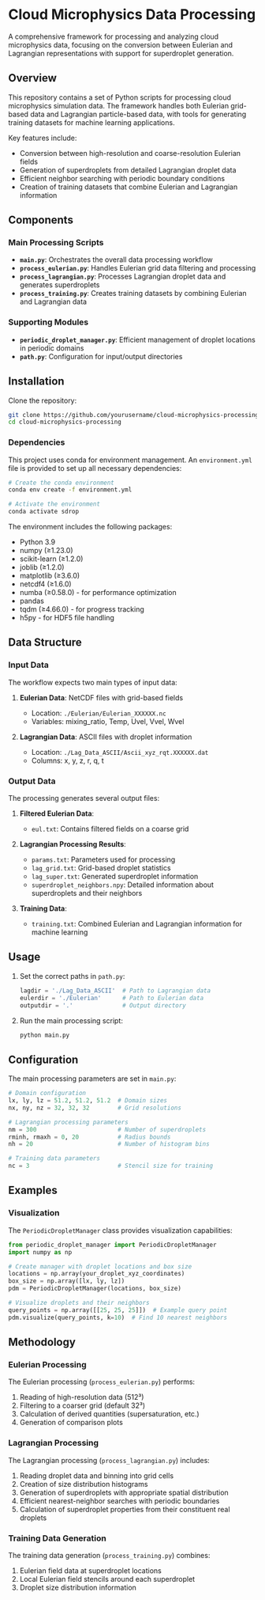 # Cloud Microphysics Data Processing

A comprehensive framework for processing and analyzing cloud microphysics data, focusing on the conversion between Eulerian and Lagrangian representations with support for superdroplet generation.

## Overview

This repository contains a set of Python scripts for processing cloud microphysics simulation data. The framework handles both Eulerian grid-based data and Lagrangian particle-based data, with tools for generating training datasets for machine learning applications.

Key features include:
- Conversion between high-resolution and coarse-resolution Eulerian fields
- Generation of superdroplets from detailed Lagrangian droplet data
- Efficient neighbor searching with periodic boundary conditions
- Creation of training datasets that combine Eulerian and Lagrangian information

## Components

### Main Processing Scripts

- **`main.py`**: Orchestrates the overall data processing workflow
- **`process_eulerian.py`**: Handles Eulerian grid data filtering and processing
- **`process_lagrangian.py`**: Processes Lagrangian droplet data and generates superdroplets
- **`process_training.py`**: Creates training datasets by combining Eulerian and Lagrangian data

### Supporting Modules

- **`periodic_droplet_manager.py`**: Efficient management of droplet locations in periodic domains
- **`path.py`**: Configuration for input/output directories

## Installation

Clone the repository:

```bash
git clone https://github.com/yourusername/cloud-microphysics-processing.git
cd cloud-microphysics-processing
```

### Dependencies

This project uses conda for environment management. An `environment.yml` file is provided to set up all necessary dependencies:

```bash
# Create the conda environment
conda env create -f environment.yml

# Activate the environment
conda activate sdrop
```

The environment includes the following packages:
- Python 3.9
- numpy (≥1.23.0)
- scikit-learn (≥1.2.0)
- joblib (≥1.2.0)
- matplotlib (≥3.6.0)
- netcdf4 (≥1.6.0)
- numba (≥0.58.0) - for performance optimization
- pandas
- tqdm (≥4.66.0) - for progress tracking
- h5py - for HDF5 file handling

## Data Structure

### Input Data

The workflow expects two main types of input data:

1. **Eulerian Data**: NetCDF files with grid-based fields
   - Location: `./Eulerian/Eulerian_XXXXXX.nc`
   - Variables: mixing_ratio, Temp, Uvel, Vvel, Wvel
   
2. **Lagrangian Data**: ASCII files with droplet information
   - Location: `./Lag_Data_ASCII/Ascii_xyz_rqt.XXXXXX.dat`
   - Columns: x, y, z, r, q, t

### Output Data

The processing generates several output files:

1. **Filtered Eulerian Data**: 
   - `eul.txt`: Contains filtered fields on a coarse grid

2. **Lagrangian Processing Results**:
   - `params.txt`: Parameters used for processing
   - `lag_grid.txt`: Grid-based droplet statistics
   - `lag_super.txt`: Generated superdroplet information
   - `superdroplet_neighbors.npy`: Detailed information about superdroplets and their neighbors

3. **Training Data**:
   - `training.txt`: Combined Eulerian and Lagrangian information for machine learning

## Usage

1. Set the correct paths in `path.py`:
   ```python
   lagdir = './Lag_Data_ASCII'  # Path to Lagrangian data
   eulerdir = './Eulerian'      # Path to Eulerian data
   outputdir = '.'              # Output directory
   ```

2. Run the main processing script:
   ```bash
   python main.py
   ```

## Configuration

The main processing parameters are set in `main.py`:

```python
# Domain configuration
lx, ly, lz = 51.2, 51.2, 51.2  # Domain sizes
nx, ny, nz = 32, 32, 32        # Grid resolutions

# Lagrangian processing parameters
nm = 300                       # Number of superdroplets
rminh, rmaxh = 0, 20           # Radius bounds
nh = 20                        # Number of histogram bins

# Training data parameters
nc = 3                         # Stencil size for training
```

## Examples

### Visualization

The `PeriodicDropletManager` class provides visualization capabilities:

```python
from periodic_droplet_manager import PeriodicDropletManager
import numpy as np

# Create manager with droplet locations and box size
locations = np.array(your_droplet_xyz_coordinates)
box_size = np.array([lx, ly, lz])
pdm = PeriodicDropletManager(locations, box_size)

# Visualize droplets and their neighbors
query_points = np.array([[25, 25, 25]])  # Example query point
pdm.visualize(query_points, k=10)  # Find 10 nearest neighbors
```

## Methodology

### Eulerian Processing

The Eulerian processing (`process_eulerian.py`) performs:
1. Reading of high-resolution data (512³)
2. Filtering to a coarser grid (default 32³)
3. Calculation of derived quantities (supersaturation, etc.)
4. Generation of comparison plots

### Lagrangian Processing

The Lagrangian processing (`process_lagrangian.py`) includes:
1. Reading droplet data and binning into grid cells
2. Creation of size distribution histograms
3. Generation of superdroplets with appropriate spatial distribution
4. Efficient nearest-neighbor searches with periodic boundaries
5. Calculation of superdroplet properties from their constituent real droplets

### Training Data Generation

The training data generation (`process_training.py`) combines:
1. Eulerian field data at superdroplet locations
2. Local Eulerian field stencils around each superdroplet
3. Droplet size distribution information

